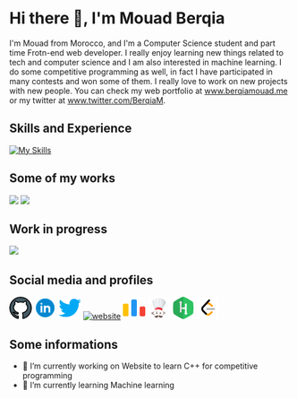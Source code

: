 # Hi there 👋, I'm Mouad Berqia

I'm Mouad from Morocco, and I'm a Computer Science student and part time Frotn-end web developer. I really enjoy learning new things related to tech and computer science and I am also interested in machine learning. I do some competitive programming as well, in fact I have participated in many contests and won some of them. I really love to work on new projects with new people. You can check my web portfolio at www.berqiamouad.me or my twitter at www.twitter.com/BerqiaM.


## Skills and Experience
[![My Skills](https://skills.thijs.gg/icons?i=cpp,python,js,html,css)](https://skills.thijs.gg)


## Some of my works
<img src="https://github.com/BerqiaMouad/BerqiaMouad/blob/main/mywebsitegif.gif" width="300" />
<img src="https://github.com/BerqiaMouad/BerqiaMouad/blob/main/fsrcpclubgif.gif" width="300" />


## Work in progress
<img src="https://github.com/BerqiaMouad/BerqiaMouad/blob/main/cppforcppresentation.gif" width="300" />

## Social media and profiles
[<img src='https://github.com/BerqiaMouad/BerqiaMouad/blob/main/github.png' alt='github' height='40'>](https://github.com/BerqiaMouad)  [<img src='https://github.com/BerqiaMouad/BerqiaMouad/blob/main/linkedinicon.gif' alt='linkedin' height='40'>](https://www.linkedin.com/in/berqiamouad/)  [<img src='https://github.com/BerqiaMouad/BerqiaMouad/blob/main/twitter.png' alt='twitter' height='40'>](https://twitter.com/BerqiaM)  [<img src='https://github.com/BerqiaMouad/portfolio2022/blob/main/images/BM.png' alt='website' height='40'>](https://www.berqiamouad.me/)  [<img src='https://github.com/BerqiaMouad/BerqiaMouad/blob/main/code-forces.png' alt='codeforces' height='40'>](https://codeforces.com/profile/berqiamouad)  [<img src='https://github.com/BerqiaMouad/BerqiaMouad/blob/main/codecheficon.png' alt='codechef' height='40'>](https://www.codechef.com/users/berqiamouad)  [<img src='https://github.com/BerqiaMouad/BerqiaMouad/blob/main/hackerrank.png' alt='hackerrank' height='40'>](https://www.hackerrank.com/berqiamouad)  [<img src='https://github.com/BerqiaMouad/BerqiaMouad/blob/main/leetcodeicon.png' alt='leetcode' height='40'>](https://leetcode.com/berqiamouad/)  

## Some informations

- 🔭 I’m currently working on Website to learn C++ for competitive programming 
- 🌱 I’m currently learning Machine learning 

